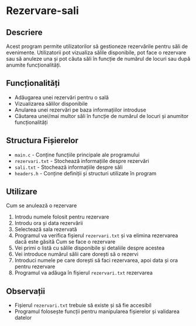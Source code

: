 # Rezervare-sali

## Descriere
Acest program permite utilizatorilor să gestioneze rezervările pentru săli de evenimente. Utilizatorii pot vizualiza sălile disponibile, pot face o rezervare sau să anuleze una și pot căuta săli în funcție de numărul de locuri sau după anumite funcționalități.

## Funcționalități
- Adăugarea unei rezervări pentru o sală
- Vizualizarea sălilor disponibile
- Anularea unei rezervări pe baza informațiilor introduse
- Căutarea unei/mai multor săli în funcție de numărul de locuri și anumitor funcționalități

## Structura Fișierelor
- `main.c` - Conține funcțiile principale ale programului
- `rezervari.txt` - Stochează informațiile despre rezervări
- `sali.txt` - Stochează informațiile despre săli
- `headers.h` - Conține definiții și structuri utilizate în program


## Utilizare
Cum se anulează o rezervare
1. Introdu numele folosit pentru rezervare
2. Introdu ora și data rezervării
3. Selectează sala rezervată
4. Programul va verifica fișierul `rezervari.txt` și va elimina rezervarea dacă este găsită
Cum se face o rezervare
1. Vei primi o listă cu sălile disponibile și detaliile despre acestea
2. Vei introduce numărul sălii care dorești să o rezervi
3. Introduci numele pe care dorești să faci rezervarea, apoi data și ora pentru rezervare
4. Programul va adăuga în fișierul `rezervari.txt` rezervarea  

## Observații
- Fișierul `rezervari.txt` trebuie să existe și să fie accesibil
- Programul folosește funcții pentru manipularea fișierelor și validarea datelor


